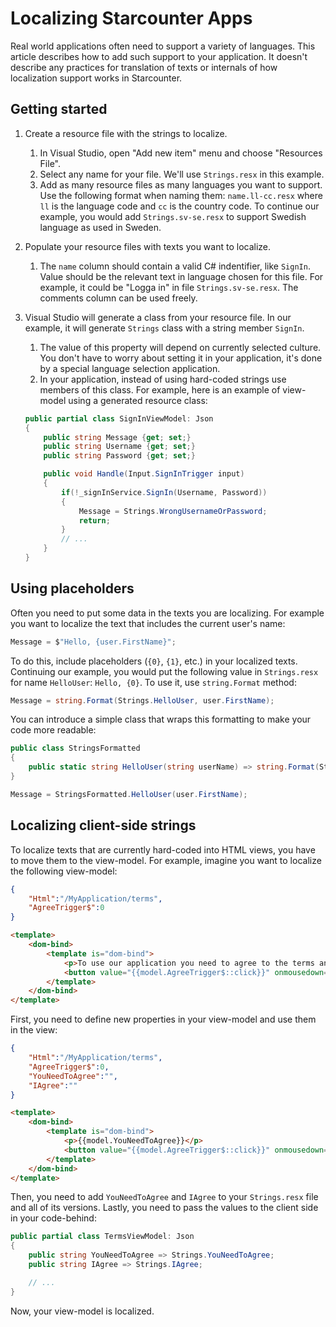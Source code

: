 # Localizing Starcounter Apps

Real world applications often need to support a variety of languages. This article describes how to add such support to your application. It doesn't describe any practices for translation of texts or internals of how localization support works in Starcounter.

## Getting started

1. Create a resource file with the strings to localize.
   1. In Visual Studio, open "Add new item" menu and choose "Resources File".
   1. Select any name for your file. We'll use `Strings.resx` in this example.
   1. Add as many resource files as many languages you want to support. Use the following format when naming them: `name.ll-cc.resx` where `ll` is the language code and `cc` is the country code. To continue our example, you would add `Strings.sv-se.resx` to support Swedish language as used in Sweden.
1. Populate your resource files with texts you want to localize.
   1. The `name` column should contain a valid C# indentifier, like `SignIn`. Value should be the relevant text in language chosen for this file. For example, it could be "Logga in" in file `Strings.sv-se.resx`. The comments column can be used freely.
1. Visual Studio will generate a class from your resource file. In our example, it will generate `Strings` class with a string member `SignIn`.
   1. The value of this property will depend on currently selected culture. You don't have to worry about setting it in your application, it's done by a special language selection application.
   1. In your application, instead of using hard-coded strings use members of this class. For example, here is an example of view-model using a generated resource class:

   ```c#
   public partial class SignInViewModel: Json
   {
       public string Message {get; set;}
       public string Username {get; set;}
       public string Password {get; set;}

       public void Handle(Input.SignInTrigger input)
       {
           if(!_signInService.SignIn(Username, Password))
           {
               Message = Strings.WrongUsernameOrPassword;
               return;
           }
           // ...
       }
   }
   ```

## Using placeholders

Often you need to put some data in the texts you are localizing. For example you want to localize the text that includes the current user's name: 
```c#
Message = $"Hello, {user.FirstName}";
```

To do this, include placeholders (`{0}`, `{1}`, etc.) in your localized texts. Continuing our example, you would put the following value in `Strings.resx` for name `HelloUser`: `Hello, {0}`. To use it, use `string.Format` method:

```c#
Message = string.Format(Strings.HelloUser, user.FirstName);
```

You can introduce a simple class that wraps this formatting to make your code more readable:

```c#
public class StringsFormatted
{
    public static string HelloUser(string userName) => string.Format(Strings.HelloUser, userName);
}
```
```c#
Message = StringsFormatted.HelloUser(user.FirstName);
```

## Localizing client-side strings

To localize texts that are currently hard-coded into HTML views, you have to move them to the view-model. For example, imagine you want to localize the following view-model:

```json
{
    "Html":"/MyApplication/terms",
    "AgreeTrigger$":0
} 
```
```html
<template>
    <dom-bind>
        <template is="dom-bind">
            <p>To use our application you need to agree to the terms and conditions. Click the button below to do so</p>
            <button value="{{model.AgreeTrigger$::click}}" onmousedown="++this.value">I agree</button>
        </template>
    </dom-bind>
</template>
```

First, you need to define new properties in your view-model and use them in the view:
```json
{
    "Html":"/MyApplication/terms",
    "AgreeTrigger$":0,
    "YouNeedToAgree":"",
    "IAgree":""
} 
```
```html
<template>
    <dom-bind>
        <template is="dom-bind">
            <p>{{model.YouNeedToAgree}}</p>
            <button value="{{model.AgreeTrigger$::click}}" onmousedown="++this.value">{{model.IAgree}}</button>
        </template>
    </dom-bind>
</template>
```

Then, you need to add `YouNeedToAgree` and `IAgree` to your `Strings.resx` file and all of its versions.
Lastly, you need to pass the values to the client side in your code-behind:

```c#
public partial class TermsViewModel: Json
{
    public string YouNeedToAgree => Strings.YouNeedToAgree;
    public string IAgree => Strings.IAgree;

    // ...
}
```

Now, your view-model is localized.
